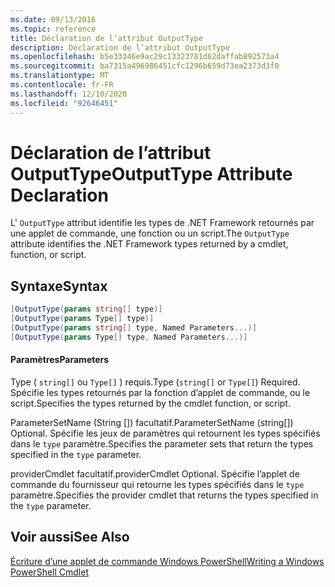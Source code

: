 ```yaml
---
ms.date: 09/13/2016
ms.topic: reference
title: Déclaration de l’attribut OutputType
description: Déclaration de l’attribut OutputType
ms.openlocfilehash: b5e33346e9ac29c13323781d62daffab892573a4
ms.sourcegitcommit: ba7315a496986451cfc1296b659d73ea2373d3f0
ms.translationtype: MT
ms.contentlocale: fr-FR
ms.lasthandoff: 12/10/2020
ms.locfileid: "92646451"
---
```

# <a name="outputtype-attribute-declaration"></a><span data-ttu-id="548e3-103">Déclaration de l’attribut OutputType</span><span class="sxs-lookup"><span data-stu-id="548e3-103">OutputType Attribute Declaration</span></span>

<span data-ttu-id="548e3-104">L' `OutputType` attribut identifie les types de .NET Framework retournés par une applet de commande, une fonction ou un script.</span><span class="sxs-lookup"><span data-stu-id="548e3-104">The `OutputType` attribute identifies the .NET Framework types returned by a cmdlet, function, or script.</span></span>

## <a name="syntax"></a><span data-ttu-id="548e3-105">Syntaxe</span><span class="sxs-lookup"><span data-stu-id="548e3-105">Syntax</span></span>

```csharp
[OutputType(params string[] type)]
[OutputType(params Type[] type)]
[OutputType(params string[] type, Named Parameters...)]
[OutputType(params Type[] type, Named Parameters...)]
```

#### <a name="parameters"></a><span data-ttu-id="548e3-106">Paramètres</span><span class="sxs-lookup"><span data-stu-id="548e3-106">Parameters</span></span>

<span data-ttu-id="548e3-107">Type ( `string[]` ou `Type[]` ) requis.</span><span class="sxs-lookup"><span data-stu-id="548e3-107">Type (`string[]` or `Type[]`) Required.</span></span> <span data-ttu-id="548e3-108">Spécifie les types retournés par la fonction d’applet de commande, ou le script.</span><span class="sxs-lookup"><span data-stu-id="548e3-108">Specifies the types returned by the cmdlet function, or script.</span></span>

<span data-ttu-id="548e3-109">ParameterSetName (String []) facultatif.</span><span class="sxs-lookup"><span data-stu-id="548e3-109">ParameterSetName (string[]) Optional.</span></span> <span data-ttu-id="548e3-110">Spécifie les jeux de paramètres qui retournent les types spécifiés dans le `type` paramètre.</span><span class="sxs-lookup"><span data-stu-id="548e3-110">Specifies the parameter sets that return the types specified in the `type` parameter.</span></span>

<span data-ttu-id="548e3-111">providerCmdlet facultatif.</span><span class="sxs-lookup"><span data-stu-id="548e3-111">providerCmdlet Optional.</span></span> <span data-ttu-id="548e3-112">Spécifie l’applet de commande du fournisseur qui retourne les types spécifiés dans le `type` paramètre.</span><span class="sxs-lookup"><span data-stu-id="548e3-112">Specifies the provider cmdlet that returns the types specified in the `type` parameter.</span></span>

## <a name="see-also"></a><span data-ttu-id="548e3-113">Voir aussi</span><span class="sxs-lookup"><span data-stu-id="548e3-113">See Also</span></span>

[<span data-ttu-id="548e3-114">Écriture d’une applet de commande Windows PowerShell</span><span class="sxs-lookup"><span data-stu-id="548e3-114">Writing a Windows PowerShell Cmdlet</span></span>](./writing-a-windows-powershell-cmdlet.md)
